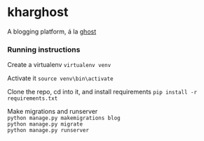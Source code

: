 # kharghost

A blogging platform, á la [ghost](https://github.com/tryghost/Ghost)

### Running instructions

Create a virtualenv
`virtualenv venv`

Activate it
`source venv\bin\activate`

Clone the repo, cd into it, and install requirements
`pip install -r requirements.txt`

Make migrations and runserver <br>
`python manage.py makemigrations blog` <br>
`python manage.py migrate` <br>
`python manage.py runserver` <br>
